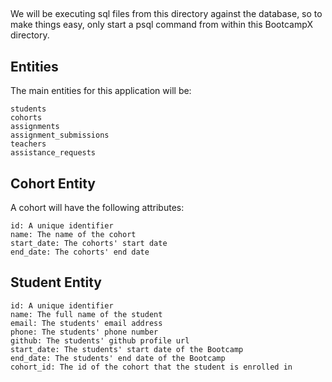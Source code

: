 ##

We will be executing sql files from this directory against the database, so to make things easy, only start a psql command from within this BootcampX directory.

## Entities

The main entities for this application will be:

    students
    cohorts
    assignments
    assignment_submissions
    teachers
    assistance_requests

## Cohort Entity

A cohort will have the following attributes:

    id: A unique identifier
    name: The name of the cohort
    start_date: The cohorts' start date
    end_date: The cohorts' end date

## Student Entity


    id: A unique identifier
    name: The full name of the student
    email: The students' email address
    phone: The students' phone number
    github: The students' github profile url
    start_date: The students' start date of the Bootcamp
    end_date: The students' end date of the Bootcamp
    cohort_id: The id of the cohort that the student is enrolled in


